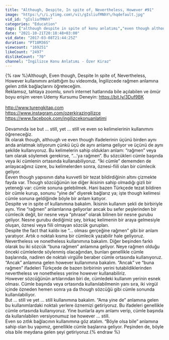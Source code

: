 ```yaml
---
title: "Although, Despite, In spite of, Nevertheless, However #91"
image: "https:\/\/i.ytimg.com\/vi\/gIsliufMNhY\/hqdefault.jpg"
vid_id: "gIsliufMNhY"
categories: "Education"
tags: ["although despite in spite of konu anlatımı","even though although konu anlatımı","despite in spite of kullanımı"]
date: "2021-10-21T20:18:48+03:00"
vid_date: "2017-03-08T21:44:25Z"
duration: "PT18M36S"
viewcount: "169251"
likeCount: "2497"
dislikeCount: "70"
channel: "İngilizce Konu Anlatımı - Özer Kiraz"
---
```

{% raw %}Although, Even though, Despite In spite of, Nevertheless, However kullanımını anlattığım bu videomda, İngilizcede rağmen anlamına gelen zıtlık bağlaçlarını öğreteceğim.<br />Reklamsız, tahtaya zoomlu, sınırlı internet hatlarında bile açılabilen ve ömür boyu erişim veren Udemy Kursumu Deneyin: <a rel="nofollow" target="blank" href="https://bit.ly/3Duf9BK">https://bit.ly/3Duf9BK</a><br /><br /><a rel="nofollow" target="blank" href="http://www.turengkitap.com">http://www.turengkitap.com</a><br /><a rel="nofollow" target="blank" href="https://www.instagram.com/ozerkirazingilizce">https://www.instagram.com/ozerkirazingilizce</a><br /><a rel="nofollow" target="blank" href="https://www.facebook.com/ingilizcekonuanlatimi">https://www.facebook.com/ingilizcekonuanlatimi</a><br /><br />Devamında ise but … still, yet … still ve even so kelimelerinin kullanımını öğreneceğiz. <br />İlk olarak though, although ve even though ifadelerinin üçünü birden aynı anda anlatmak istiyorum çünkü üçü de aynı anlama geliyor ve üçünü de aynı şekilde kullanıyoruz. Bu kelimelerin sahip oldukları anlam: “rağmen” veya tam olarak söylemek gerekirse, “…’ya rağmen”. Bu sözcükleri cümle başında veya iki cümlenin ortasında kullanabiliyoruz. “İki cümle” dememden de anlayacağınız üzere, bu kelimelerden sonra, öznesi-fiili olan bir cümlecik geliyor. <br />Eeven though yapısının daha kuvvetli bir tezat bildirdiğinin altını çizmekte fayda var. Though sözcüğünün ise diğer ikisinin sahip olmadığı gizli bir yeteneği var: cümle sonuna gelebilmek. Hani bazen Türkçede tezat bildiren bir cümle kurup, sonunu “yine de” diyerek bağlarız ya; işte though kelimesi cümle sonuna geldiğinde böyle bir anlam katıyor. <br />Despite ve in spite of kullanımına bakalım. İkisinin kullanım şekli de birbiriyle aynı. Yine “rağmen” anlamlarına geliyorlar ancak bu sefer peşlerinden bir cümlecik değil, bir nesne veya “phrase” olarak bilinen bir nesne gurubu geliyor. Nesne gurubu dediğimiz şey, birkaç kelimenin bir araya gelmesiyle oluşan, öznesi veya fiili olmayan sözcük gurupları. <br />Despite the fact that kalıbı ise “… olması gerçeğine rağmen” gibi bir anlam yaratıyor. Artık o noktalı kısma bir cümlecik yazabilir hale geliyoruz.<br />Nevertheless ve nonetheless kullanımına bakalım. Diğer beşinden farklı olarak bu iki sözcük “buna rağmen” anlamına geliyor. Neye rağmen olduğu önceki cümlelerde söylenmiş olacağından, bunları genellikle cümle başlarında, nadiren de noktalı virgülle beraber cümle ortasında kullanıyoruz. <br />“Ancak” anlamına gelen however kullanımına bakalım. “Ancak” ve “buna rağmen” ifadeleri Türkçede de bazen birbirinin yerini tutabildiklerinden nevertheless ve nonetheless yerine however kullanabiliriz. <br />However sözcüğünün artılarından biri de, cümledeki kullanım yerinin esnek olması. Cümle başında veya ortasında kullanılabilmenin yanı sıra, iki virgül içinde özneden hemen sonra ya da though sözcüğü gibi cümle sonunda kullanılabiliyor. <br />But … still ve yet … still kullanımına bakalım. “Ama yine de” anlamına gelen bu kullanımlardaki noktalı yerlere öznemizi getiriyoruz. Bu ifadeleri genellikle cümle ortasında kullanıyoruz. Yine bunlarla aynı anlamı verip, cümle başında da kullanılabilen versiyonumuz ise however … still.<br />Even so zıtlık bağlacının kullanımına göz atalım. “Böyle olsa bile” anlamına sahip olan bu yapımız, genellikle cümle başlarına geliyor. Peşinden de, böyle olsa bile meydana gelen şeyi getiriyoruz.{% endraw %}
